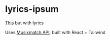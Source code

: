# lyrics-ipsum

[This](http://fucklorem.com/) but with lyrics

Uses [Musixmatch API](https://developer.musixmatch.com/), built with React + Tailwind

